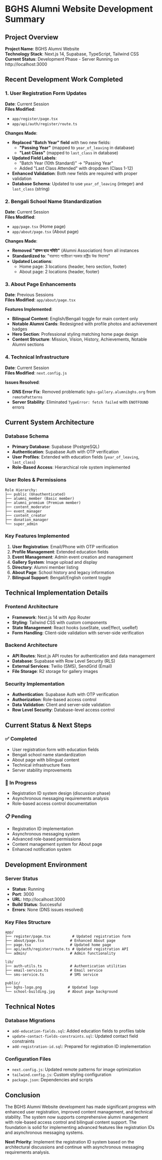 # BGHS Alumni Website Development Summary

## Project Overview
**Project Name**: BGHS Alumni Website  
**Technology Stack**: Next.js 14, Supabase, TypeScript, Tailwind CSS  
**Current Status**: Development Phase - Server Running on http://localhost:3000

## Recent Development Work Completed

### 1. User Registration Form Updates
**Date**: Current Session  
**Files Modified**: 
- `app/register/page.tsx`
- `app/api/auth/register/route.ts`

**Changes Made**:
- **Replaced "Batch Year" field** with two new fields:
  - **"Passing Year"** (mapped to `year_of_leaving` in database)
  - **"Last Class"** (mapped to `last_class` in database)
- **Updated Field Labels**: 
  - "Batch Year (10th Standard)" → "Passing Year"
  - Added "Last Class Attended" with dropdown (Class 1-12)
- **Enhanced Validation**: Both new fields are required with proper validation
- **Database Schema**: Updated to use `year_of_leaving` (integer) and `last_class` (string)

### 2. Bengali School Name Standardization
**Date**: Current Session  
**Files Modified**: 
- `app/page.tsx` (Home page)
- `app/about/page.tsx` (About page)

**Changes Made**:
- **Removed "প্রাক্তন ছাত্র সমিতি"** (Alumni Association) from all instances
- **Standardized to**: "বারাসাত প্যারীচরণ সরকার রাষ্ট্রীয় উচ্চ বিদ্যালয়"
- **Updated Locations**:
  - Home page: 3 locations (header, hero section, footer)
  - About page: 2 locations (header, footer)

### 3. About Page Enhancements
**Date**: Previous Sessions  
**Files Modified**: `app/about/page.tsx`

**Features Implemented**:
- **Bilingual Content**: English/Bengali toggle for main content only
- **Notable Alumni Cards**: Redesigned with profile photos and achievement badges
- **Hero Section**: Professional styling matching home page design
- **Content Structure**: Mission, Vision, History, Achievements, Notable Alumni sections

### 4. Technical Infrastructure
**Date**: Current Session  
**Files Modified**: `next.config.js`

**Issues Resolved**:
- **DNS Error Fix**: Removed problematic `bghs-gallery.alumnibghs.org` from `remotePatterns`
- **Server Stability**: Eliminated `TypeError: fetch failed` with `ENOTFOUND` errors

## Current System Architecture

### Database Schema
- **Primary Database**: Supabase (PostgreSQL)
- **Authentication**: Supabase Auth with OTP verification
- **User Profiles**: Extended with education fields (`year_of_leaving`, `last_class`)
- **Role-Based Access**: Hierarchical role system implemented

### User Roles & Permissions
```
Role Hierarchy:
├── public (Unauthenticated)
├── alumni_member (Basic member)
├── alumni_premium (Premium member)
├── content_moderator
├── event_manager
├── content_creator
├── donation_manager
└── super_admin
```

### Key Features Implemented
1. **User Registration**: Email/Phone with OTP verification
2. **Profile Management**: Extended education fields
3. **Event Management**: Admin event creation and management
4. **Gallery System**: Image upload and display
5. **Directory**: Alumni member listing
6. **About Page**: School history and legacy information
7. **Bilingual Support**: Bengali/English content toggle

## Technical Implementation Details

### Frontend Architecture
- **Framework**: Next.js 14 with App Router
- **Styling**: Tailwind CSS with custom components
- **State Management**: React hooks (useState, useEffect, useRef)
- **Form Handling**: Client-side validation with server-side verification

### Backend Architecture
- **API Routes**: Next.js API routes for authentication and data management
- **Database**: Supabase with Row Level Security (RLS)
- **External Services**: Twilio (SMS), SendGrid (Email)
- **File Storage**: R2 storage for gallery images

### Security Implementation
- **Authentication**: Supabase Auth with OTP verification
- **Authorization**: Role-based access control
- **Data Validation**: Client and server-side validation
- **Row Level Security**: Database-level access control

## Current Status & Next Steps

### ✅ Completed
- User registration form with education fields
- Bengali school name standardization
- About page with bilingual content
- Technical infrastructure fixes
- Server stability improvements

### 🔄 In Progress
- Registration ID system design (discussion phase)
- Asynchronous messaging requirements analysis
- Role-based access control documentation

### 📋 Pending
- Registration ID implementation
- Asynchronous messaging system
- Advanced role-based permissions
- Content management system for About page
- Enhanced notification system

## Development Environment

### Server Status
- **Status**: Running
- **Port**: 3000
- **URL**: http://localhost:3000
- **Build Status**: Successful
- **Errors**: None (DNS issues resolved)

### Key Files Structure
```
app/
├── register/page.tsx          # Updated registration form
├── about/page.tsx            # Enhanced About page
├── page.tsx                  # Updated home page
├── api/auth/register/route.ts # Updated registration API
└── admin/                    # Admin functionality

lib/
├── auth-utils.ts             # Authentication utilities
├── email-service.ts          # Email service
└── sms-service.ts            # SMS service

public/
├── bghs-logo.png            # Updated logo
└── school-building.jpg      # About page background
```

## Technical Notes

### Database Migrations
- `add-education-fields.sql`: Added education fields to profiles table
- `update-contact-fields-constraints.sql`: Updated contact field constraints
- `add-registration-id.sql`: Prepared for registration ID implementation

### Configuration Files
- `next.config.js`: Updated remote patterns for image optimization
- `tailwind.config.js`: Custom styling configuration
- `package.json`: Dependencies and scripts

## Conclusion

The BGHS Alumni Website development has made significant progress with enhanced user registration, improved content management, and technical stability. The system now supports comprehensive alumni management with role-based access control and bilingual content support. The foundation is solid for implementing advanced features like registration IDs and asynchronous messaging systems.

**Next Priority**: Implement the registration ID system based on the architectural discussions and continue with asynchronous messaging requirements analysis.




